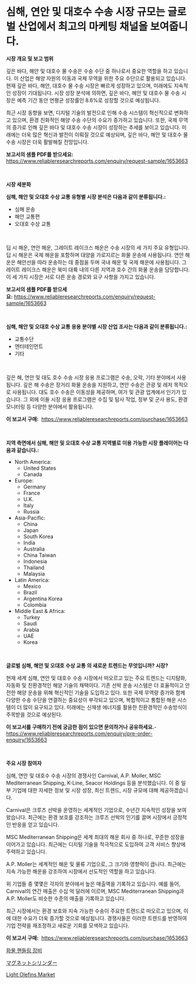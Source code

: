 <p><h1>심해, 연안 및 대호수 수송 시장 규모는 글로벌 산업에서 최고의 마케팅 채널을 보여줍니다.</h1></p><p><strong>시장 개요 및 보고 범위</strong></p>
<p><p>깊은 바다, 해안 및 대호수 물 수송은 수송 수단 중 하나로서 중요한 역할을 하고 있습니다. 이 산업은 해양 자원의 이동과 국제 무역을 위한 주요 수단으로 활용되고 있습니다. 현재 깊은 바다, 해안, 대호수 물 수송 시장은 빠르게 성장하고 있으며, 미래에도 지속적인 성장이 기대됩니다. 시장 성장 분석에 의하면, 깊은 바다, 해안 및 대호수 물 수송 시장은 예측 기간 동안 연평균 성장률인 8.6%로 성장할 것으로 예상됩니다.</p><p>최근 시장 동향을 보면, 디지털 기술의 발전으로 인해 수송 시스템이 혁신적으로 변화하고 있으며, 환경 친화적인 해양 수송 수단의 수요가 증가하고 있습니다. 또한, 국제 무역의 증가로 인해 깊은 바다 및 대호수 수송 시장이 성장하는 추세를 보이고 있습니다. 미래에는 더욱 많은 혁신과 발전이 이뤄질 것으로 예상되며, 깊은 바다, 해안 및 대호수 물 수송 시장은 더욱 활발해질 전망입니다.</p></p>
<p><strong>보고서의 샘플 PDF를 받으세요:</strong> <a href="https://www.reliableresearchreports.com/enquiry/request-sample/1653663">https://www.reliableresearchreports.com/enquiry/request-sample/1653663</a></p>
<p>&nbsp;</p>
<p><strong>시장 세분화</strong></p>
<p><strong>심해, 해안 및 오대호 수상 교통 유형별 시장 분석은 다음과 같이 분류됩니다.:</strong></p>
<p><ul><li>심해 운송</li><li>해안 교통편</li><li>오대호 수상 교통</li></ul></p>
<p>&nbsp;</p>
<p><p>딥 시 해운, 연안 해운, 그레이트 레이크스 해운은 수송 시장의 세 가지 주요 유형입니다. 딥 시 해운은 국제 해운을 포함하며 대양을 가로지르는 화물 운송에 사용됩니다. 연안 해운은 해안선을 따라 운송하는 데 중점을 두며 국내 해운 및 국제 해운에 사용됩니다. 그레이트 레이크스 해운은 북미 대륙 내의 다른 지역과 호수 간의 화물 운송을 담당합니다. 이 세 가지 시장은 서로 다른 운송 경로와 요구 사항을 가지고 있습니다.</p></p>
<p><strong>보고서의 샘플 PDF를 받으세요:</strong>&nbsp;<a href="https://www.reliableresearchreports.com/enquiry/request-sample/1653663">https://www.reliableresearchreports.com/enquiry/request-sample/1653663</a></p>
<p>&nbsp;</p>
<p><strong> 심해, 해안 및 오대호 수상 교통 응용 분야별 시장 산업 조사는 다음과 같이 분류됩니다.:</strong></p>
<p><ul><li>교통수단</li><li>엔터테인먼트</li><li>기타</li></ul></p>
<p>&nbsp;</p>
<p><p>깊은 해, 연안 및 대도 호수 수송 시장 응용 프로그램은 수송, 오락, 기타 분야에서 사용됩니다. 깊은 해 수송은 장거리 화물 운송을 지원하고, 연안 수송은 관광 및 레저 목적으로 사용됩니다. 대도 호수 수송은 이동성을 제공하며, 여가 및 관광 업계에서 인기가 있습니다. 그 외에 이들 시장 응용 프로그램은 수집 및 탐사 작업, 정부 및 군사 용도, 환경 모니터링 등 다양한 분야에서 활용됩니다.</p></p>
<p><strong>이 보고서 구매:</strong>&nbsp; <a href="https://www.reliableresearchreports.com/purchase/1653663">https://www.reliableresearchreports.com/purchase/1653663</a></p>
<p>&nbsp;</p>
<p><strong>지역 측면에서 심해, 해안 및 오대호 수상 교통 지역별로 이용 가능한 시장 플레이어는 다음과 같습니다.:</strong></p>
<p><ul>
    <li>
        North America:
        <ul>
            <li>United States</li>
            <li>Canada</li>
        </ul>
    </li>
    <li>
        Europe:
        <ul>
            <li>Germany</li>
            <li>France</li>
            <li>U.K.</li>
            <li>Italy</li>
            <li>Russia</li>
        </ul>
    </li>
    <li>
        Asia-Pacific:
        <ul>
            <li>China</li>
            <li>Japan</li>
            <li>South Korea</li>
            <li>India</li>
            <li>Australia</li>
            <li>China Taiwan</li>
            <li>Indonesia</li>
            <li>Thailand</li>
            <li>Malaysia</li>
        </ul>
    </li>
    <li>
        Latin America:
        <ul>
            <li>Mexico</li>
            <li>Brazil</li>
            <li>Argentina Korea</li>
            <li>Colombia</li>
        </ul>
    </li>
    <li>
        Middle East & Africa:
        <ul>
            <li>Turkey</li>
            <li>Saudi</li>
            <li>Arabia</li>
            <li>UAE</li>
            <li>Korea</li>
        </ul>
    </li>
    </ul></p>
<p>&nbsp;</p>
<p><strong>글로벌 심해, 해안 및 오대호 수상 교통 의 새로운 트렌드는 무엇입니까? 시장?</strong></p>
<p><p>현재 세계 심해, 연안 및 대호수 수송 시장에서 떠오르고 있는 주요 트렌드는 디지턈화, 자동화 및 친환경적인 해양 기술의 채택이다. 기존 선박 운송 시스템은 더 효율적이고 안전한 해양 운송을 위해 혁신적인 기술을 도입하고 있다. 또한 국제 무역량 증가와 함께 다양한 수송 수단을 연결하는 중요성이 부각되고 있으며, 복합적이고 통합된 해운 시스템이 더 많이 요구되고 있다. 미래에는 신재생 에너지를 활용한 친환경적인 수송방식이 주목받을 것으로 예상된다.</p></p>
<p><strong>이 보고서를 구매하기 전에 궁금한 점이 있으면 문의하거나 공유하세요.</strong>- <a href="https://www.reliableresearchreports.com/enquiry/pre-order-enquiry/1653663">https://www.reliableresearchreports.com/enquiry/pre-order-enquiry/1653663</a></p>
<p>&nbsp;</p>
<p><strong>주요 시장 참여자</strong></p>
<p><p>심해, 연안 및 대호수 수송 시장의 경쟁사인 Carnival, A.P. Moller, MSC Mediterranean Shipping, K-Line, Seacor Holdings 등을 분석했습니다. 이 중 일부 기업에 대한 자세한 정보 및 시장 성장, 최신 트렌드, 시장 규모에 대해 제공하겠습니다.</p><p>Carnival은 크루즈 선박을 운영하는 세계적인 기업으로, 수년간 지속적인 성장을 보여왔습니다. 최근에는 환경 보호를 강조하는 크루즈 선박의 인기를 끌며 시장에서 긍정적인 반응을 얻고 있습니다.</p><p>MSC Mediterranean Shipping은 세계 최대의 해운 회사 중 하나로, 꾸준한 성장을 이어가고 있습니다. 최근에는 디지털 기술을 적극적으로 도입하여 고객 서비스 향상에 주력하고 있습니다.</p><p>A.P. Moller는 세계적인 해운 및 물류 기업으로, 그 크기와 영향력이 큽니다. 최근에는 지속 가능한 해운을 강조하여 시장에서 선도적인 역할을 하고 있습니다.</p><p>위 기업들 중 몇몇은 각자의 분야에서 높은 매출액을 기록하고 있습니다. 예를 들어, Carnival의 연간 매출은 수십 억 달러에 이르며, MSC Mediterranean Shipping과 A.P. Moller도 비슷한 수준의 매출을 기록하고 있습니다.</p><p>최근 시장에서는 환경 보호와 지속 가능한 수송이 주요한 트렌드로 떠오르고 있으며, 이에 대한 수요가 더욱 증가할 것으로 예상됩니다. 경쟁사들은 이러한 트렌드를 반영하여 기업 전략을 재조정하고 새로운 기회를 모색하고 있습니다.</p></p>
<p><strong>이 보고서 구매:</strong>&nbsp;&nbsp;<a href="https://www.reliableresearchreports.com/purchase/1653663">https://www.reliableresearchreports.com/purchase/1653663</a></p>
<p><p><a href="https://github.com/vsn7qpua81q/Market-Research-Report-List-1/blob/main/322052110960.md">화물 핸들링 장비</a></p><p><a href="https://medium.com/@shawnsmihv6/%E7%A3%81%E6%B0%97%E3%82%B7%E3%83%AA%E3%83%B3%E3%83%80%E3%83%BC%E5%B8%82%E5%A0%B4-2021%E5%B9%B4%E3%81%BE%E3%81%A7%E3%81%AE%E3%83%88%E3%83%AC%E3%83%B3%E3%83%89-%E4%BA%88%E6%B8%AC-%E7%AB%B6%E4%BA%89%E5%88%86%E6%9E%90-f6c2908f0705">マグネットシリンダー</a></p><p><a href="https://changeable-paste-463.notion.site/Light-Olefins-Market-Size-Share-Trends-Analysis-Report-By-Application-Regional-Outlook-Competit-2775ee5bd06842c78f98c19abd9e20bd">Light Olefins Market</a></p></p>
